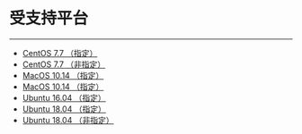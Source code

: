 # 受支持平台
---

<!--* [Amazon Linux 2（指定）](amazon_linux-2-pinned.md)
* [Amazon Linux 2 （非指定）](amazon_linux-2-unpinned.md)-->
* [CentOS 7.7 （指定）](centos-7.7-pinned.md)
* [CentOS 7.7 （非指定）](centos-7.7-unpinned.md)
* [MacOS 10.14 （指定）](macos-10.14-pinned.md)
* [MacOS 10.14 （指定）](macos-10.14-unpinned.md)
* [Ubuntu 16.04 （指定）](ubuntu-16.04-pinned.md)
* [Ubuntu 18.04 （指定）](ubuntu-18.04-pinned.md)
* [Ubuntu 18.04 （非指定）](ubuntu-18.04-unpinned.md)
